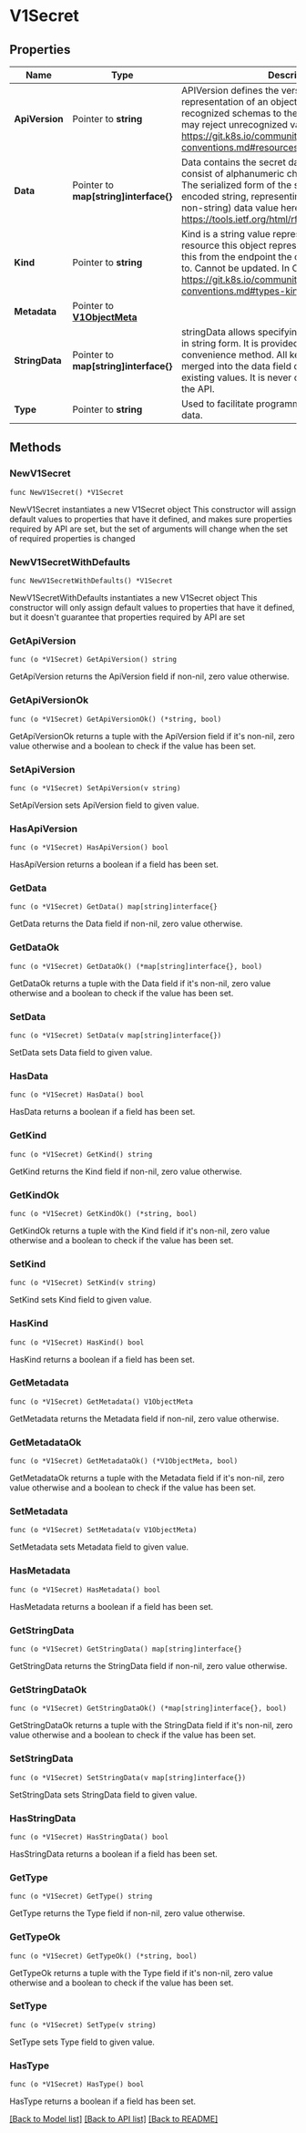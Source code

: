 # V1Secret

## Properties

Name | Type | Description | Notes
------------ | ------------- | ------------- | -------------
**ApiVersion** | Pointer to **string** | APIVersion defines the versioned schema of this representation of an object. Servers should convert recognized schemas to the latest internal value, and may reject unrecognized values. More info: https://git.k8s.io/community/contributors/devel/api-conventions.md#resources | [optional] 
**Data** | Pointer to **map[string]interface{}** | Data contains the secret data. Each key must consist of alphanumeric characters, &#39;-&#39;, &#39;_&#39; or &#39;.&#39;. The serialized form of the secret data is a base64 encoded string, representing the arbitrary (possibly non-string) data value here. Described in https://tools.ietf.org/html/rfc4648#section-4 | [optional] 
**Kind** | Pointer to **string** | Kind is a string value representing the REST resource this object represents. Servers may infer this from the endpoint the client submits requests to. Cannot be updated. In CamelCase. More info: https://git.k8s.io/community/contributors/devel/api-conventions.md#types-kinds | [optional] 
**Metadata** | Pointer to [**V1ObjectMeta**](V1ObjectMeta.md) |  | [optional] 
**StringData** | Pointer to **map[string]interface{}** | stringData allows specifying non-binary secret data in string form. It is provided as a write-only convenience method. All keys and values are merged into the data field on write, overwriting any existing values. It is never output when reading from the API. | [optional] 
**Type** | Pointer to **string** | Used to facilitate programmatic handling of secret data. | [optional] 

## Methods

### NewV1Secret

`func NewV1Secret() *V1Secret`

NewV1Secret instantiates a new V1Secret object
This constructor will assign default values to properties that have it defined,
and makes sure properties required by API are set, but the set of arguments
will change when the set of required properties is changed

### NewV1SecretWithDefaults

`func NewV1SecretWithDefaults() *V1Secret`

NewV1SecretWithDefaults instantiates a new V1Secret object
This constructor will only assign default values to properties that have it defined,
but it doesn't guarantee that properties required by API are set

### GetApiVersion

`func (o *V1Secret) GetApiVersion() string`

GetApiVersion returns the ApiVersion field if non-nil, zero value otherwise.

### GetApiVersionOk

`func (o *V1Secret) GetApiVersionOk() (*string, bool)`

GetApiVersionOk returns a tuple with the ApiVersion field if it's non-nil, zero value otherwise
and a boolean to check if the value has been set.

### SetApiVersion

`func (o *V1Secret) SetApiVersion(v string)`

SetApiVersion sets ApiVersion field to given value.

### HasApiVersion

`func (o *V1Secret) HasApiVersion() bool`

HasApiVersion returns a boolean if a field has been set.

### GetData

`func (o *V1Secret) GetData() map[string]interface{}`

GetData returns the Data field if non-nil, zero value otherwise.

### GetDataOk

`func (o *V1Secret) GetDataOk() (*map[string]interface{}, bool)`

GetDataOk returns a tuple with the Data field if it's non-nil, zero value otherwise
and a boolean to check if the value has been set.

### SetData

`func (o *V1Secret) SetData(v map[string]interface{})`

SetData sets Data field to given value.

### HasData

`func (o *V1Secret) HasData() bool`

HasData returns a boolean if a field has been set.

### GetKind

`func (o *V1Secret) GetKind() string`

GetKind returns the Kind field if non-nil, zero value otherwise.

### GetKindOk

`func (o *V1Secret) GetKindOk() (*string, bool)`

GetKindOk returns a tuple with the Kind field if it's non-nil, zero value otherwise
and a boolean to check if the value has been set.

### SetKind

`func (o *V1Secret) SetKind(v string)`

SetKind sets Kind field to given value.

### HasKind

`func (o *V1Secret) HasKind() bool`

HasKind returns a boolean if a field has been set.

### GetMetadata

`func (o *V1Secret) GetMetadata() V1ObjectMeta`

GetMetadata returns the Metadata field if non-nil, zero value otherwise.

### GetMetadataOk

`func (o *V1Secret) GetMetadataOk() (*V1ObjectMeta, bool)`

GetMetadataOk returns a tuple with the Metadata field if it's non-nil, zero value otherwise
and a boolean to check if the value has been set.

### SetMetadata

`func (o *V1Secret) SetMetadata(v V1ObjectMeta)`

SetMetadata sets Metadata field to given value.

### HasMetadata

`func (o *V1Secret) HasMetadata() bool`

HasMetadata returns a boolean if a field has been set.

### GetStringData

`func (o *V1Secret) GetStringData() map[string]interface{}`

GetStringData returns the StringData field if non-nil, zero value otherwise.

### GetStringDataOk

`func (o *V1Secret) GetStringDataOk() (*map[string]interface{}, bool)`

GetStringDataOk returns a tuple with the StringData field if it's non-nil, zero value otherwise
and a boolean to check if the value has been set.

### SetStringData

`func (o *V1Secret) SetStringData(v map[string]interface{})`

SetStringData sets StringData field to given value.

### HasStringData

`func (o *V1Secret) HasStringData() bool`

HasStringData returns a boolean if a field has been set.

### GetType

`func (o *V1Secret) GetType() string`

GetType returns the Type field if non-nil, zero value otherwise.

### GetTypeOk

`func (o *V1Secret) GetTypeOk() (*string, bool)`

GetTypeOk returns a tuple with the Type field if it's non-nil, zero value otherwise
and a boolean to check if the value has been set.

### SetType

`func (o *V1Secret) SetType(v string)`

SetType sets Type field to given value.

### HasType

`func (o *V1Secret) HasType() bool`

HasType returns a boolean if a field has been set.


[[Back to Model list]](../README.md#documentation-for-models) [[Back to API list]](../README.md#documentation-for-api-endpoints) [[Back to README]](../README.md)



